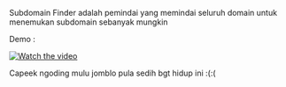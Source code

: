 Subdomain Finder adalah pemindai yang memindai seluruh domain untuk menemukan subdomain sebanyak mungkin

Demo : 

[![Watch the video](https://user-images.githubusercontent.com/43640284/111837382-64efc900-892a-11eb-9658-23b5975312b5.png)](https://user-images.githubusercontent.com/43640284/111836812-7b495500-8929-11eb-92d9-0c6cfc27ac55.mp4)

Capeek ngoding mulu jomblo pula sedih bgt hidup ini :(:(
